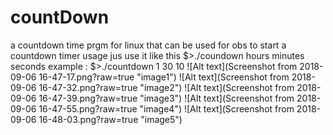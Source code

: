 # countDown
a countdown time prgm for linux that can be used for obs to start a countdown timer
usage jus use it like this 
$>./coundown hours minutes seconds
example :
$>./countdown 1 30 10
![Alt text](Screenshot from 2018-09-06 16-47-17.png?raw=true "image1")
![Alt text](Screenshot from 2018-09-06 16-47-32.png?raw=true "image2")
![Alt text](Screenshot from 2018-09-06 16-47-39.png?raw=true "image3")
![Alt text](Screenshot from 2018-09-06 16-47-55.png?raw=true "image4")
![Alt text](Screenshot from 2018-09-06 16-48-03.png?raw=true "image5")
